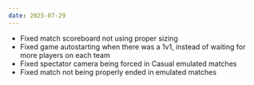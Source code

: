 ```yaml
---
date: 2025-07-29
---
```


* Fixed match scoreboard not using proper sizing
* Fixed game autostarting when there was a 1v1, instead of waiting for more players on each team
* Fixed spectator camera being forced in Casual emulated matches
* Fixed match not being properly ended in emulated matches
